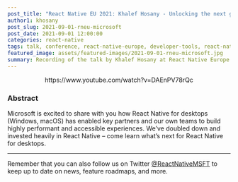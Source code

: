 ```yaml
---
post_title: "React Native EU 2021: Khalef Hosany - Unlocking the next generation of desktop app with React Native"
author1: khosany
post_slug: 2021-09-01-rneu-microsoft
post_date: 2021-09-01 12:00:00
categories: react-native
tags: talk, conference, react-native-europe, developer-tools, react-native
featured_image: assets/featured-images/2021-09-01-rneu-microsoft.jpg
summary: Recording of the talk by Khalef Hosany at React Native Europe 2021, about Microsoft's usage of React Native for highly performant and accessible experiences.
---
```


<p align="center">
https://www.youtube.com/watch?v=DAEnPV78rQc
</p>

### Abstract

Microsoft is excited to share with you how React Native for desktops (Windows, macOS) has enabled key partners and our own teams to build highly performant and accessible experiences. We’ve doubled down and invested heavily in React Native – come learn what’s next for React Native for desktops.

---

Remember that you can also follow us on Twitter [@ReactNativeMSFT](https://twitter.com/reactnativemsft) to keep up to date on news, feature roadmaps, and more.

